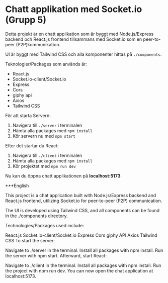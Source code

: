 # Chatt applikation med Socket.io (Grupp 5)

Detta projekt är en chatt applikation som är byggt med Node.js/Express backend och React.js frontend tillsammans med Socket.io som en peer-to-peer (P2P)kommunikation.

UI är byggt med Tailwind CSS och alla komponenter hittas på `./components`.

Teknologier/Packages som används är:

- React.js
- Socket.io-client/Socket.io
- Express
- Cors
- giphy api
- Axios
- Tailwind CSS

För att starta Servern:

1. Navigera till `./server` i terminalen
2. Hämta alla packages med `npm install`
3. Kör servern nu med `npm start`

Efter det startar du React:

1. Navigera till `./client` i terminalen
2. Hämta alla packages med `npm install`
3. Kör projektet med `npm run dev`

Nu kan du öppna chatt applikationen på
**localhost:5173**



***English

This project is a chat application built with Node.js/Express backend and React.js frontend, utilizing Socket.io for peer-to-peer (P2P) communication.

The UI is developed using Tailwind CSS, and all components can be found in the ./components directory.

Technologies/Packages used include:

React.js
Socket.io-client/Socket.io
Express
Cors
giphy API
Axios
Tailwind CSS
To start the server:

Navigate to ./server in the terminal.
Install all packages with npm install.
Run the server with npm start.
Afterward, start React:

Navigate to ./client in the terminal.
Install all packages with npm install.
Run the project with npm run dev.
You can now open the chat application at localhost:5173.





